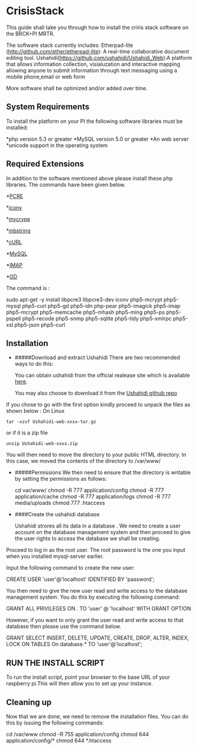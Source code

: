 # CrisisStack
This guide shall take you through how to install the criris stack software on the BRCK+PI MRTR. 

The software stack currently includes:
Etherpad-lite (http://github.com/ether/etherpad-lite): A real-time collaborative document editing tool. 
Ushahidi(https://github.com/ushahidi/Ushahidi_Web):A platform that allows information collection, visialuzation and interactive mapping allowing anyone to submit information through text messaging using a mobile phone,email or web form

More software shall be optimized and/or added over time. 

System Requirements 
--------------------

To install the platform on your PI the following software libraries must be installed:

*php version 5.3 or greater
*MySQL version 5.0 or greater 
*An web server 
*unicode support in the operating system

Required Extensions
-------------------
In addition to the software mentioned above please install these php libraries. The commands have been given below. 

*[PCRE](http://php.net/pcre)

*[iconv](http://php.net/iconv)

*[mycrype](http://php.net/mcrypt)

*[mbstring](http://php.net/mbstring)

*[cURL](http://php.net/curl)

*[MySQL](http://php.net/mysql)

*[IMAP](http://php.net/imap)

*[GD](http://php.net/gd)

The command is :

  sudo apt-get -y install libpcre3 libpcre3-dev iconv php5-mcrypt php5-mysql php5-curl php5-gd php5-idn php-pear php5-imagick php5-imap php5-mcrypt php5-memcache php5-mhash php5-ming php5-ps php5-pspell php5-recode php5-snmp php5-sqlite php5-tidy php5-xmlrpc php5-xsl php5-json php5-curl

Installation
------------
* #####Download and extract Ushahidi 
   There are two recommended ways to do this: 
   
   You can obtain ushahidi from the official realease site which is available [here](http://download.ushahidi.com).
   
   
   You may also choose to download it from the [Ushahidi github repo](https://github.com/ushahidi/Ushahidi_Web)
   
If you chose to go with the first option kindly proceed to unpack the files as shown below :
On Linux

	tar -xzvf Ushahidi-web-xxxx-tar.gz

or if it is a zip file 

	unzip Ushahidi-web-xxxx.zip

You will then need to move the directory to your public HTML directory. 
In this case, we moved the contents of the directory to /var/www/

* #####Permissions 
     We then need to ensure that the directory is writable by setting the permissions as follows:

    cd var/www/
    chmod -R 777 application/config
    chmod -R 777 application/cache
    chmod -R 777 application/logs
    chmod -R 777 media/uploads
    chmod 777 .htaccess

* ####Create the ushahidi database 
  
  Ushahidi strores all its data in a database . We need to create a user account on the database management system and then proceed to give the user rights to access the database we shall be creating.  

Proceed to log in as the root user. The root password is the one you input when you installed mysql-server earlier. 

Input the following command to create the new user:

  CREATE USER 'user'@'localhost' IDENTIFIED BY 'password';

You then need to give the new user read and write access to the database management system. You do this by executing the following command:
  
  GRANT ALL PRIVILEGES ON *.* TO 'user' @ 'localhost' WITH GRANT OPTION

However, if you want to only grant the user read and write access to that database then please use the command below.

  GRANT SELECT INSERT, DELETE, UPDATE, CREATE, DROP, ALTER, INDEX, LOCK ON TABLES On database.* TO 'user'@'localhost';

RUN THE INSTALL SCRIPT 
----------------------

To run the install script, point your browser to the base URL of your raspberry pi.This will then allow you to set up your instance.  

Cleaning up 
-----------

Now that we are done, we need to remove the installation files. 
You can do this by issuing the following commands:

cd /var/www
chmod -R 755 application/config 
chmod 644 application/config/*
chmod 644 *.htaccess


